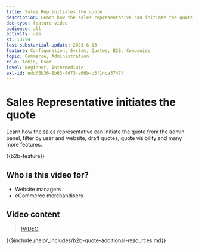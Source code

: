 ```yaml
---
title: Sales Rep initiates the quote
description: Learn how the sales representative can initiate the quote from the Adobe Commerce admin
doc-type: feature video
audience: all
activity: use
kt: 13794
last-substantial-update: 2023-6-13
feature: Configuration, System, Quotes, B2B, Companies
topic: Commerce, Administration
role: Admin, User
level: Beginner, Intermediate
exl-id: eddf5b36-8b63-4d73-a66b-b3f14da3747f
---
```

# Sales Representative initiates the quote

Learn how the sales representative can initiate the quote from the admin panel, filter by user and website, draft quotes, quote visibility and many more features.

{{b2b-feature}}

## Who is this video for?

- Website managers
- eCommerce merchandisers

## Video content

>[!VIDEO](https://video.tv.adobe.com/v/3420390?learn=on)

{{$include /help/_includes/b2b-quote-additional-resources.md}}
